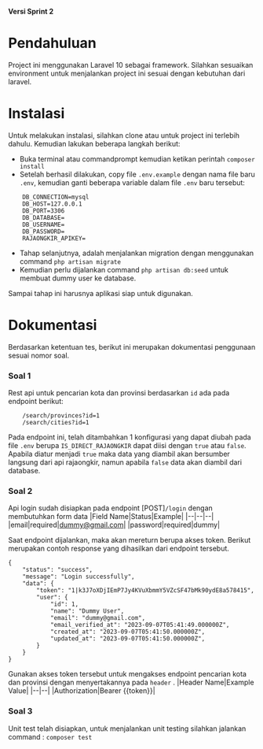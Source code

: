 
**Versi Sprint 2**

# Pendahuluan

Project ini menggunakan Laravel 10 sebagai framework. Silahkan sesuaikan environment untuk menjalankan project ini sesuai dengan kebutuhan dari laravel. 


# Instalasi

Untuk melakukan instalasi, silahkan clone atau untuk project ini terlebih dahulu. Kemudian lakukan beberapa langkah berikut:

 - Buka terminal atau commandprompt kemudian ketikan perintah `composer install`
 - Setelah berhasil dilakukan, copy file `.env.example` dengan nama file baru `.env`, kemudian ganti beberapa variable dalam file `.env` baru tersebut:
```
    DB_CONNECTION=mysql
    DB_HOST=127.0.0.1
    DB_PORT=3306
    DB_DATABASE=
    DB_USERNAME=
    DB_PASSWORD=
    RAJAONGKIR_APIKEY=
```
- Tahap selanjutnya, adalah menjalankan migration dengan menggunakan command `php artisan migrate`
- Kemudian perlu dijalankan command `php artisan db:seed` untuk membuat dummy user ke database. 

Sampai tahap ini harusnya aplikasi siap untuk digunakan. 

 # Dokumentasi  
 Berdasarkan ketentuan tes, berikut ini merupakan dokumentasi penggunaan sesuai nomor soal.

### Soal 1 
Rest api untuk pencarian kota dan provinsi berdasarkan `id` ada pada endpoint berikut:
```
    /search/provinces?id=1
    /search/cities?id=1
```
Pada endpoint ini, telah ditambahkan 1 konfigurasi yang dapat diubah pada file `.env` berupa `IS_DIRECT_RAJAONGKIR` dapat diisi dengan `true` atau `false`. Apabila diatur menjadi `true` maka data yang diambil akan bersumber langsung dari api rajaongkir, namun apabila `false` data akan diambil dari database.

### Soal 2
Api login sudah disiapkan pada endpoint [POST]`/login` dengan membutuhkan form data 
|Field Name|Status|Example|
|--|--|--|
|email|required|dummy@gmail.com|
|password|required|dummy|

Saat endpoint dijalankan, maka akan mereturn berupa akses token. Berikut merupakan contoh response yang dihasilkan dari endpoint tersebut.
```
{
	"status": "success",
	"message": "Login successfully",
	"data": {
		"token": "1|k3J7oXDjIEmP7Jy4KVuXbmmY5VZcSF47bMk90ydE8a578415",
		"user": {
			"id": 1,
			"name": "Dummy User",
			"email": "dummy@gmail.com",
			"email_verified_at": "2023-09-07T05:41:49.000000Z",
			"created_at": "2023-09-07T05:41:50.000000Z",
			"updated_at": "2023-09-07T05:41:50.000000Z",
		}
	}
}
```
Gunakan akses token tersebut untuk mengakses endpoint pencarian kota dan provinsi dengan menyertakannya pada `header` .
|Header Name|Example Value|
|--|--|
|Authorization|Bearer {{token}}|

### Soal 3
Unit test telah disiapkan, untuk menjalankan unit testing silahkan jalankan command : `composer test` 
